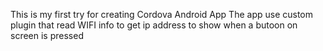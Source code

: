This is my first try for creating Cordova Android App
The app use custom plugin that read WIFI info to get ip address to show when a butoon on screen is pressed
